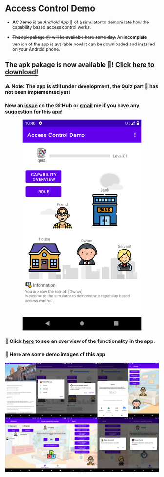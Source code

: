 # Access Control Demo

- __AC Demo__ is an _Android App_ :iphone: of a simulator to demonsrate how the capability based access control works.

- ~~The apk pakage :package: will be available here some day.~~ An __incomplete__ version of the app is available now! It can be downloaded and installed on your Android phone.

## The apk pakage is now available :tada:! [Click here to download!](https://github.com/YechengChu/ACDemo/raw/master/ACDemo.apk)

### :warning: Note: The app is still under development, the Quiz part :pencil: has not been implemented yet!

### New an [issue](https://github.com/YechengChu/ACDemo/issues/new) on the GitHub or [email](mailto:yecheng.chu@student.manchester.ac.uk) me if you have any suggestion for this app!

<div align=center><img src="images/main_page.png" width="388" height="689"/></div>

### :eyes: Click [here](./func) to see an overview of the functionality in the app.

### :eyes: Here are some demo images of this app

<div align=center><img src="images/demo_img.png"/></div>
